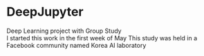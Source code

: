 # DeepJupyter
Deep Learning project with Group Study  
I started this work in the first week of May
This study was held in a Facebook community named Korea AI laboratory
